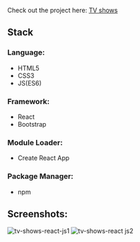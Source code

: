 Check out the project here: [TV shows](https://dule012.github.io/tv-shows-react_js/)

## Stack
### Language: 
- HTML5 
- CSS3
- JS(ES6) 
### Framework: 
- React 
- Bootstrap
### Module Loader: 
- Create React App
### Package Manager: 
- npm

## Screenshots:

![tv-shows-react-js1](https://user-images.githubusercontent.com/34492101/40148934-ed1f9752-5970-11e8-974d-caea9ec3f95f.PNG)
![tv-shows-react js2](https://user-images.githubusercontent.com/34492101/40149010-637ad056-5971-11e8-97d5-30c49c32db06.PNG)

